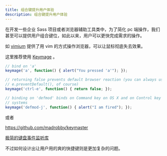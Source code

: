 ```yaml
---
title: 组合键提升用户体验
description: 组合键提升用户体验
---
```


在开发一些企业 Sass 项目或者浏览器辅助工具类中，为了简化 pc 端操作，我们甚至可以提供用户组合键位，如此以来，用户可以更快完成需求的操作。

如 [vimium](https://github.com/philc/vimium) 提供了用 vim 的方式操作浏览器，可以让鼠标彻底失去效果。

这里推荐使用 [Keymage](https://github.com/piranha/keymage) 。


```ts
// bind on 'a'
keymage('a', function() { alert("You pressed 'a'"); });

// returning false prevents default browser reaction (you can always use
// e.preventDefault(), of course)
keymage('ctrl-e', function() { return false; });

// binding on 'defmod' binds on Command key on OS X and on Control key in other
// systems
keymage('defmod-j', function() { alert("I am fired"); });
```

或者

https://github.com/madrobby/keymaster

[极简的键盘事件监听库](https://github.com/jamiebuilds/tinykeys)

不过如何设计出让用户用的爽的快捷键则是更加复杂的问题。